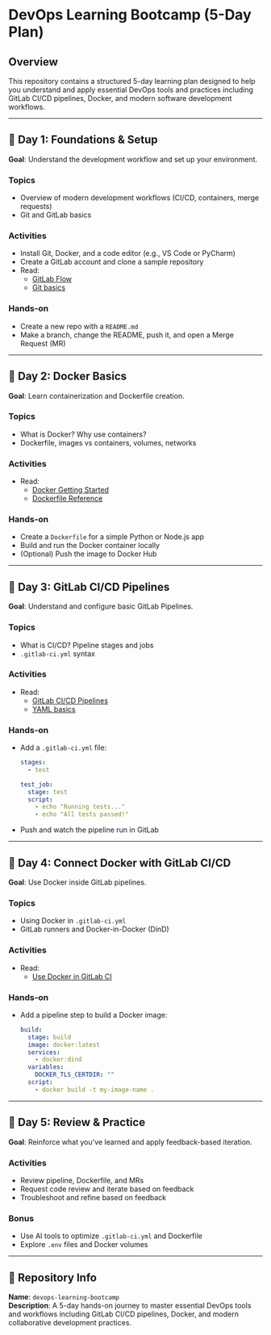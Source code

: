 
# DevOps Learning Bootcamp (5-Day Plan)

## Overview
This repository contains a structured 5-day learning plan designed to help you understand and apply essential DevOps tools and practices including GitLab CI/CD pipelines, Docker, and modern software development workflows.

---

## 📅 Day 1: Foundations & Setup

**Goal**: Understand the development workflow and set up your environment.

### Topics
- Overview of modern development workflows (CI/CD, containers, merge requests)
- Git and GitLab basics

### Activities
- Install Git, Docker, and a code editor (e.g., VS Code or PyCharm)
- Create a GitLab account and clone a sample repository
- Read:
  - [GitLab Flow](https://docs.gitlab.com/ee/topics/gitlab_flow.html)
  - [Git basics](https://www.atlassian.com/git/tutorials/what-is-version-control)

### Hands-on
- Create a new repo with a `README.md`
- Make a branch, change the README, push it, and open a Merge Request (MR)

---

## 📅 Day 2: Docker Basics

**Goal**: Learn containerization and Dockerfile creation.

### Topics
- What is Docker? Why use containers?
- Dockerfile, images vs containers, volumes, networks

### Activities
- Read:
  - [Docker Getting Started](https://docs.docker.com/get-started/)
  - [Dockerfile Reference](https://docs.docker.com/engine/reference/builder/)

### Hands-on
- Create a `Dockerfile` for a simple Python or Node.js app
- Build and run the Docker container locally
- (Optional) Push the image to Docker Hub

---

## 📅 Day 3: GitLab CI/CD Pipelines

**Goal**: Understand and configure basic GitLab Pipelines.

### Topics
- What is CI/CD? Pipeline stages and jobs
- `.gitlab-ci.yml` syntax

### Activities
- Read:
  - [GitLab CI/CD Pipelines](https://docs.gitlab.com/ee/ci/)
  - [YAML basics](https://learnxinyminutes.com/docs/yaml/)

### Hands-on
- Add a `.gitlab-ci.yml` file:
  ```yaml
  stages:
    - test

  test_job:
    stage: test
    script:
      - echo "Running tests..."
      - echo "All tests passed!"
  ```
- Push and watch the pipeline run in GitLab

---

## 📅 Day 4: Connect Docker with GitLab CI/CD

**Goal**: Use Docker inside GitLab pipelines.

### Topics
- Using Docker in `.gitlab-ci.yml`
- GitLab runners and Docker-in-Docker (DinD)

### Activities
- Read:
  - [Use Docker in GitLab CI](https://docs.gitlab.com/ee/ci/docker/using_docker_build.html)

### Hands-on
- Add a pipeline step to build a Docker image:
  ```yaml
  build:
    stage: build
    image: docker:latest
    services:
      - docker:dind
    variables:
      DOCKER_TLS_CERTDIR: ""
    script:
      - docker build -t my-image-name .
  ```

---

## 📅 Day 5: Review & Practice

**Goal**: Reinforce what you've learned and apply feedback-based iteration.

### Activities
- Review pipeline, Dockerfile, and MRs
- Request code review and iterate based on feedback
- Troubleshoot and refine based on feedback

### Bonus
- Use AI tools to optimize `.gitlab-ci.yml` and Dockerfile
- Explore `.env` files and Docker volumes

---

## 📘 Repository Info

**Name**: `devops-learning-bootcamp`  
**Description**: A 5-day hands-on journey to master essential DevOps tools and workflows including GitLab CI/CD pipelines, Docker, and modern collaborative development practices.
